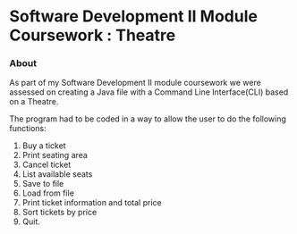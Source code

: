 # Software Development II Module Coursework : Theatre

### About
As part of my Software Development II module coursework we were assessed on creating a Java file with a Command Line Interface(CLI) based on a Theatre.

The program had to be coded in a way to allow the user to do the following functions: 
1. Buy a ticket
2. Print seating area
3. Cancel ticket
4. List available seats
5. Save to file
6. Load from file
7. Print ticket information and total price
8. Sort tickets by price
9. Quit.
